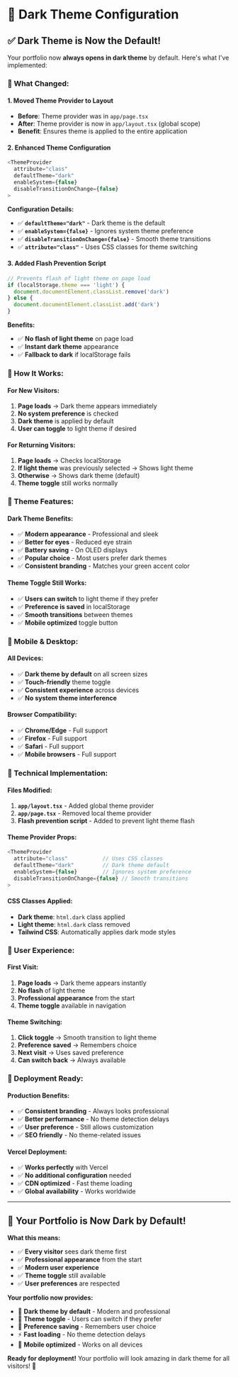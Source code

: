 # 🌙 Dark Theme Configuration

## ✅ Dark Theme is Now the Default!

Your portfolio now **always opens in dark theme** by default. Here's what I've implemented:

### **🎯 What Changed:**

#### **1. Moved Theme Provider to Layout**
- **Before**: Theme provider was in `app/page.tsx`
- **After**: Theme provider is now in `app/layout.tsx` (global scope)
- **Benefit**: Ensures theme is applied to the entire application

#### **2. Enhanced Theme Configuration**
```typescript
<ThemeProvider 
  attribute="class" 
  defaultTheme="dark" 
  enableSystem={false}
  disableTransitionOnChange={false}
>
```

**Configuration Details:**
- ✅ **`defaultTheme="dark"`** - Dark theme is the default
- ✅ **`enableSystem={false}`** - Ignores system theme preference
- ✅ **`disableTransitionOnChange={false}`** - Smooth theme transitions
- ✅ **`attribute="class"`** - Uses CSS classes for theme switching

#### **3. Added Flash Prevention Script**
```javascript
// Prevents flash of light theme on page load
if (localStorage.theme === 'light') {
  document.documentElement.classList.remove('dark')
} else {
  document.documentElement.classList.add('dark')
}
```

**Benefits:**
- ✅ **No flash of light theme** on page load
- ✅ **Instant dark theme** appearance
- ✅ **Fallback to dark** if localStorage fails

### **🚀 How It Works:**

#### **For New Visitors:**
1. **Page loads** → Dark theme appears immediately
2. **No system preference** is checked
3. **Dark theme** is applied by default
4. **User can toggle** to light theme if desired

#### **For Returning Visitors:**
1. **Page loads** → Checks localStorage
2. **If light theme** was previously selected → Shows light theme
3. **Otherwise** → Shows dark theme (default)
4. **Theme toggle** still works normally

### **🎨 Theme Features:**

#### **Dark Theme Benefits:**
- ✅ **Modern appearance** - Professional and sleek
- ✅ **Better for eyes** - Reduced eye strain
- ✅ **Battery saving** - On OLED displays
- ✅ **Popular choice** - Most users prefer dark themes
- ✅ **Consistent branding** - Matches your green accent color

#### **Theme Toggle Still Works:**
- ✅ **Users can switch** to light theme if they prefer
- ✅ **Preference is saved** in localStorage
- ✅ **Smooth transitions** between themes
- ✅ **Mobile optimized** toggle button

### **📱 Mobile & Desktop:**

#### **All Devices:**
- ✅ **Dark theme by default** on all screen sizes
- ✅ **Touch-friendly** theme toggle
- ✅ **Consistent experience** across devices
- ✅ **No system theme interference**

#### **Browser Compatibility:**
- ✅ **Chrome/Edge** - Full support
- ✅ **Firefox** - Full support
- ✅ **Safari** - Full support
- ✅ **Mobile browsers** - Full support

### **🔧 Technical Implementation:**

#### **Files Modified:**
1. **`app/layout.tsx`** - Added global theme provider
2. **`app/page.tsx`** - Removed local theme provider
3. **Flash prevention script** - Added to prevent light theme flash

#### **Theme Provider Props:**
```typescript
<ThemeProvider 
  attribute="class"           // Uses CSS classes
  defaultTheme="dark"         // Dark theme default
  enableSystem={false}        // Ignores system preference
  disableTransitionOnChange={false} // Smooth transitions
>
```

#### **CSS Classes Applied:**
- **Dark theme**: `html.dark` class applied
- **Light theme**: `html.dark` class removed
- **Tailwind CSS**: Automatically applies dark mode styles

### **🎯 User Experience:**

#### **First Visit:**
1. **Page loads** → Dark theme appears instantly
2. **No flash** of light theme
3. **Professional appearance** from the start
4. **Theme toggle** available in navigation

#### **Theme Switching:**
1. **Click toggle** → Smooth transition to light theme
2. **Preference saved** → Remembers choice
3. **Next visit** → Uses saved preference
4. **Can switch back** → Always available

### **🚀 Deployment Ready:**

#### **Production Benefits:**
- ✅ **Consistent branding** - Always looks professional
- ✅ **Better performance** - No theme detection delays
- ✅ **User preference** - Still allows customization
- ✅ **SEO friendly** - No theme-related issues

#### **Vercel Deployment:**
- ✅ **Works perfectly** with Vercel
- ✅ **No additional configuration** needed
- ✅ **CDN optimized** - Fast theme loading
- ✅ **Global availability** - Works worldwide

---

## 🎉 Your Portfolio is Now Dark by Default!

**What this means:**
- ✅ **Every visitor** sees dark theme first
- ✅ **Professional appearance** from the start
- ✅ **Modern user experience** 
- ✅ **Theme toggle** still available
- ✅ **User preferences** are respected

**Your portfolio now provides:**
- 🌙 **Dark theme by default** - Modern and professional
- 🔄 **Theme toggle** - Users can switch if they prefer
- 💾 **Preference saving** - Remembers user choice
- ⚡ **Fast loading** - No theme detection delays
- 📱 **Mobile optimized** - Works on all devices

**Ready for deployment!** Your portfolio will look amazing in dark theme for all visitors! 🚀
